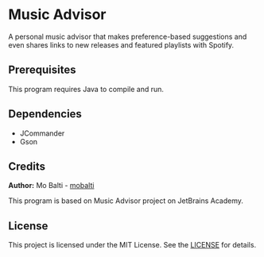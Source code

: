 # Music Advisor
A personal music advisor that makes preference-based suggestions and even shares links to new releases and featured playlists with Spotify.

## Prerequisites
This program requires Java to compile and run.

## Dependencies
- JCommander
- Gson

## Credits
**Author:** Mo Balti - [mobalti](https://github.com/mobalti)

This program is based on Music Advisor project on JetBrains Academy.

## License
This project is licensed under the MIT License. See the [LICENSE](https://github.com/mobalic/Music-Advisor/blob/main/LICENSE) for details.
